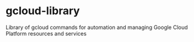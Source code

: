 # gcloud-library
Library of gcloud commands for automation and managing Google Cloud Platform resources and services
